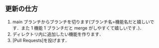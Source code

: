 ## 更新の仕方

1. main ブランチからブランチを切ります(ブランチ名=機能名だと嬉しいです．また 1 機能 1 ブランチだと merge がしやすくて嬉しいです．)．
2. ディレクトリ内に追加したい機能を作ります．
3. [Pull Requests]を投げます．
